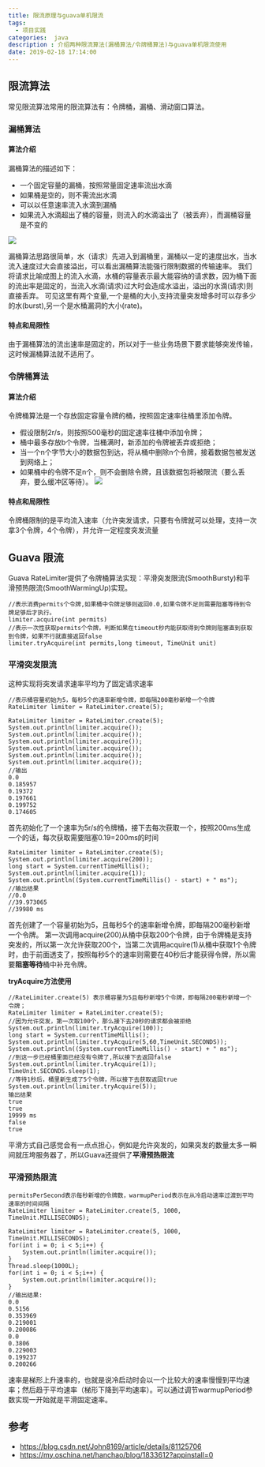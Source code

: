 ```yaml
---
title: 限流原理与guava单机限流
tags:
  - 项目实践
categories:  java
description : 介绍两种限流算法(漏桶算法/令牌桶算法)与guava单机限流使用
date: 2019-02-18 17:14:00
---
```

## 限流算法
常见限流算法常用的限流算法有：令牌桶，漏桶、滑动窗口算法。
<!--more-->
### 漏桶算法
#### 算法介绍
漏桶算法的描述如下：

- 一个固定容量的漏桶，按照常量固定速率流出水滴
- 如果桶是空的，则不需流出水滴
- 可以以任意速率流入水滴到漏桶
- 如果流入水滴超出了桶的容量，则流入的水滴溢出了（被丢弃），而漏桶容量是不变的

![](limit-single/1.png)

漏桶算法思路很简单，水（请求）先进入到漏桶里，漏桶以一定的速度出水，当水流入速度过大会直接溢出，可以看出漏桶算法能强行限制数据的传输速率。
我们将请求比喻成图上的流入水滴，水桶的容量表示最大能容纳的请求数，因为桶下面的流出率是固定的，当流入水滴(请求)过大时会造成水溢出，溢出的水滴(请求)则直接丢弃。
可见这里有两个变量,一个是桶的大小,支持流量突发增多时可以存多少的水(burst),另一个是水桶漏洞的大小(rate)。

#### 特点和局限性
由于漏桶算法的流出速率是固定的，所以对于一些业务场景下要求能够突发传输，这时候漏桶算法就不适用了。
### 令牌桶算法
#### 算法介绍
令牌桶算法是一个存放固定容量令牌的桶，按照固定速率往桶里添加令牌。
- 假设限制2r/s，则按照500毫秒的固定速率往桶中添加令牌；
- 桶中最多存放b个令牌，当桶满时，新添加的令牌被丢弃或拒绝；
- 当一个n个字节大小的数据包到达，将从桶中删除n个令牌，接着数据包被发送到网络上；
- 如果桶中的令牌不足n个，则不会删除令牌，且该数据包将被限流（要么丢弃，要么缓冲区等待）。
![](limit-single/2.png)

#### 特点和局限性
令牌桶限制的是平均流入速率（允许突发请求，只要有令牌就可以处理，支持一次拿3个令牌，4个令牌），并允许一定程度突发流量

## Guava 限流
Guava RateLimiter提供了令牌桶算法实现：平滑突发限流(SmoothBursty)和平滑预热限流(SmoothWarmingUp)实现。
```
//表示消费permits个令牌,如果桶中令牌足够则返回0.0,如果令牌不足则需要阻塞等待到令牌足够后才执行。
limiter.acquire(int permits)
//表示一次性获取permits个令牌，判断如果在timeout秒内能获取得到令牌则阻塞直到获取到令牌，如果不行就直接返回false
limiter.tryAcquire(int permits,long timeout, TimeUnit unit)
```

### 平滑突发限流
这种实现将突发请求速率平均为了固定请求速率
```
//表示桶容量初始为5，每秒5个的速率新增令牌，即每隔200毫秒新增一个令牌
RateLimiter limiter = RateLimiter.create(5);
```

```
RateLimiter limiter = RateLimiter.create(5);
System.out.println(limiter.acquire());
System.out.println(limiter.acquire());
System.out.println(limiter.acquire());
System.out.println(limiter.acquire());
System.out.println(limiter.acquire());
System.out.println(limiter.acquire());
//输出
0.0
0.185957
0.19372
0.197661
0.199752
0.174605
```
首先初始化了一个速率为5r/s的令牌桶，接下去每次获取一个，按照200ms生成一个的话，每次获取需要阻塞0.19=200ms的时间


```
RateLimiter limiter = RateLimiter.create(5);
System.out.println(limiter.acquire(200));
long start = System.currentTimeMillis();
System.out.println(limiter.acquire(1));
System.out.println((System.currentTimeMillis() - start) + " ms");
//输出结果
//0.0
//39.973065
//39980 ms
```
首先创建了一个容量初始为5，且每秒5个的速率新增令牌，即每隔200毫秒新增一个令牌。
第一次调用acquire(200)从桶中获取200个令牌，由于令牌桶是支持突发的，所以第一次允许获取200个，当第二次调用acquire(1)从桶中获取1个令牌时，由于前面透支了，按照每秒5个的速率则需要在40秒后才能获得令牌，所以需要**阻塞等待**桶中补充令牌。

**tryAcquire方法使用**

```
//RateLimiter.create(5) 表示桶容量为5且每秒新增5个令牌，即每隔200毫秒新增一个令牌；
RateLimiter limiter = RateLimiter.create(5);
//因为允许突发，第一次取100个，那么接下去20秒的请求都会被拒绝
System.out.println(limiter.tryAcquire(100));
long start = System.currentTimeMillis();
System.out.println(limiter.tryAcquire(5,60,TimeUnit.SECONDS));
System.out.println((System.currentTimeMillis() - start) + " ms");
//到这一步已经桶里面已经没有令牌了,所以接下去返回false
System.out.println(limiter.tryAcquire(1));
TimeUnit.SECONDS.sleep(1);
//等待1秒后，桶里新生成了5个令牌，所以接下去获取返回true
System.out.println(limiter.tryAcquire(5));
输出结果
true
true
19999 ms
false
true
```


平滑方式自己感觉会有一点点担心，例如是允许突发的，如果突发的数量太多一瞬间就压垮服务器了，所以Guava还提供了**平滑预热限流**
### 平滑预热限流

```
permitsPerSecond表示每秒新增的令牌数，warmupPeriod表示在从冷启动速率过渡到平均速率的时间间隔
RateLimiter limiter = RateLimiter.create(5, 1000, TimeUnit.MILLISECONDS);
```

```
RateLimiter limiter = RateLimiter.create(5, 1000, TimeUnit.MILLISECONDS);
for(int i = 0; i < 5;i++) {
    System.out.println(limiter.acquire());
}
Thread.sleep(1000L);
for(int i = 0; i < 5;i++) {
    System.out.println(limiter.acquire());
}
//输出结果:
0.0
0.5156
0.353969
0.219001
0.200086
0.0
0.3806
0.229003
0.199237
0.200266
```
速率是梯形上升速率的，也就是说冷启动时会以一个比较大的速率慢慢到平均速率；然后趋于平均速率（梯形下降到平均速率）。可以通过调节warmupPeriod参数实现一开始就是平滑固定速率。

## 参考
- https://blog.csdn.net/John8169/article/details/81125706
- https://my.oschina.net/hanchao/blog/1833612?appinstall=0